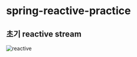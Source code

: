 # spring-reactive-practice

## 초기 reactive stream
![reactive](https://user-images.githubusercontent.com/36889612/162755378-1b28ee09-3f41-4af7-a696-92923184281b.png)


